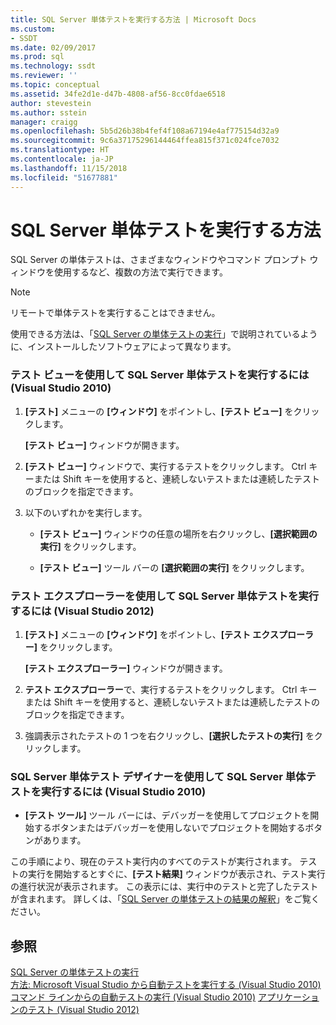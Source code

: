 ```yaml
---
title: SQL Server 単体テストを実行する方法 | Microsoft Docs
ms.custom:
- SSDT
ms.date: 02/09/2017
ms.prod: sql
ms.technology: ssdt
ms.reviewer: ''
ms.topic: conceptual
ms.assetid: 34fe2d1e-d47b-4808-af56-8cc0fdae6518
author: stevestein
ms.author: sstein
manager: craigg
ms.openlocfilehash: 5b5d26b38b4fef4f108a67194e4af775154d32a9
ms.sourcegitcommit: 9c6a37175296144464ffea815f371c024fce7032
ms.translationtype: HT
ms.contentlocale: ja-JP
ms.lasthandoff: 11/15/2018
ms.locfileid: "51677881"
---
```

# <a name="how-to-run-sql-server-unit-tests"></a>SQL Server 単体テストを実行する方法
SQL Server の単体テストは、さまざまなウィンドウやコマンド プロンプト ウィンドウを使用するなど、複数の方法で実行できます。  
  
> [!NOTE]  
> リモートで単体テストを実行することはできません。  
  
使用できる方法は、「[SQL Server の単体テストの実行](../ssdt/running-sql-server-unit-tests.md)」で説明されているように、インストールしたソフトウェアによって異なります。  
  
### <a name="to-run-sql-server-unit-tests-using-test-view-visual-studio-2010"></a>テスト ビューを使用して SQL Server 単体テストを実行するには (Visual Studio 2010)  
  
1.  **[テスト]** メニューの **[ウィンドウ]** をポイントし、**[テスト ビュー]** をクリックします。  
  
    **[テスト ビュー]** ウィンドウが開きます。  
  
2.  **[テスト ビュー]** ウィンドウで、実行するテストをクリックします。 Ctrl キーまたは Shift キーを使用すると、連続しないテストまたは連続したテストのブロックを指定できます。  
  
3.  以下のいずれかを実行します。  
  
    -   **[テスト ビュー]** ウィンドウの任意の場所を右クリックし、**[選択範囲の実行]** をクリックします。  
  
    -   **[テスト ビュー]** ツール バーの **[選択範囲の実行]** をクリックします。  
  
### <a name="to-run-sql-server-unit-tests-using-test-explorer-visual-studio-2012"></a>テスト エクスプローラーを使用して SQL Server 単体テストを実行するには (Visual Studio 2012)  
  
1.  **[テスト]** メニューの **[ウィンドウ]** をポイントし、**[テスト エクスプローラー]** をクリックします。  
  
    **[テスト エクスプローラー]** ウィンドウが開きます。  
  
2.  **テスト エクスプローラー**で、実行するテストをクリックします。 Ctrl キーまたは Shift キーを使用すると、連続しないテストまたは連続したテストのブロックを指定できます。  
  
3.  強調表示されたテストの 1 つを右クリックし、**[選択したテストの実行]** をクリックします。  
  
### <a name="to-run-sql-server-unit-tests-from-the-sql-server-unit-test-designer-visual-studio-2010"></a>SQL Server 単体テスト デザイナーを使用して SQL Server 単体テストを実行するには (Visual Studio 2010)  
  
-   **[テスト ツール]** ツール バーには、デバッガーを使用してプロジェクトを開始するボタンまたはデバッガーを使用しないでプロジェクトを開始するボタンがあります。  
  
この手順により、現在のテスト実行内のすべてのテストが実行されます。 テストの実行を開始するとすぐに、**[テスト結果]** ウィンドウが表示され、テスト実行の進行状況が表示されます。 この表示には、実行中のテストと完了したテストが含まれます。 詳しくは、「[SQL Server の単体テストの結果の解釈](../ssdt/interpreting-sql-server-unit-test-results.md)」をご覧ください。  
  
## <a name="see-also"></a>参照  
[SQL Server の単体テストの実行](../ssdt/running-sql-server-unit-tests.md)  
[方法: Microsoft Visual Studio から自動テストを実行する (Visual Studio 2010)](https://msdn.microsoft.com/library/ms182470(VS.100).aspx)  
[コマンド ラインからの自動テストの実行 (Visual Studio 2010)](https://msdn.microsoft.com/library/ms182486(VS.100).aspx)  
[アプリケーションのテスト (Visual Studio 2012)](https://msdn.microsoft.com/library/ms182409.aspx)  
  
